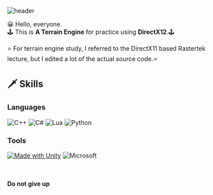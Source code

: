 ![header](https://capsule-render.vercel.app/api?text=DirectX12%20Terrain&fontSize=50&rotate=0&color=11903f&fontColor=ff9900&type=Waving&animation=scaleIn)

😀 Hello, everyone.     
🕹️ This is **A Terrain Engine** for practice using   **DirectX12**.🕹️    

⭐ For terrain engine study, I referred to the   DirectX11 based Rastertek lecture, but I edited a lot   of the actual source code.⭐  

## 🗡️ Skills
### Languages
![C++](https://img.shields.io/badge/c++-%2300599C.svg?style=for-the-badge&logo=c%2B%2B&logoColor=white)   ![C#](https://img.shields.io/badge/c%23-%23239120.svg?style=for-the-badge&logo=c-sharp&logoColor=white) ![Lua](https://img.shields.io/badge/lua-%232C2D72.svg?style=for-the-badge&logo=lua&logoColor=white) ![Python](https://img.shields.io/badge/python-3670A0?style=for-the-badge&logo=python&logoColor=ffdd54)
### Tools
[![Made with Unity](https://img.shields.io/badge/Unity-57b9d3.svg?style=for-the-badge&logo=unity)](https://unity3d.com) ![Microsoft](https://img.shields.io/badge/DirectX12-0078D4?style=for-the-badge&logo=microsoft&logoColor=white)

<br></br>
**Do not give up**